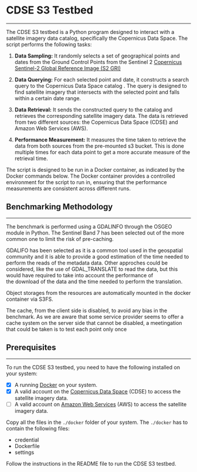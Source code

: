 # CDSE S3 Testbed
***

The CDSE S3 testbed is a Python program designed to interact with a satellite imagery data catalog, specifically the Copernicus Data Space. The script performs the following tasks:

1. **Data Sampling:** It randomly selects a set of geographical points and dates from the Ground Control Points from the Sentinel 2 [Copernicus Sentinel-2 Global Reference Image (S2 GRI)](https://s2gri.csgroup.space/#/?.language=en)


2. **Data Querying:** For each selected point and date, it constructs a search query to the Copernicus Data Space catalog . The query is designed to find satellite imagery that intersects with the selected point and falls within a certain date range.


3. **Data Retrieval:** It sends the constructed query to the catalog and retrieves the corresponding satellite imagery data. The data is retrieved from two different sources: the Copernicus Data Space (CDSE) and Amazon Web Services (AWS).


4. **Performance Measurement:** It measures the time taken to retrieve the data from both sources from the pre-mounted s3 bucket. This is done multiple times for each data point to get a more accurate measure of the retrieval time.

The script is designed to be run in a Docker container, as indicated by the Docker commands below. The Docker container provides a controlled environment for the script to run in, ensuring that the performance measurements are consistent across different runs.


## Benchmarking Methodology
***
The benchmark is performed using a GDALINFO through the OSGEO module in Python. The Sentinel Band 7 has been selected out of the more common one to limit the risk of pre-caching.

GDALIFO has been selected as it is a common tool used in the geospatial community and it is able to provide a good estimation of the time needed to perform the reads of the metadata data.
Other approches could be considered, like the use of GDAL_TRANSLATE to read the data, but this would have required to take into account the performance of  
the download of the data and the time needed to perform the translation.

Object storages from the resources are automatically mounted in the docker container via S3FS. 

The cache, from the client side is disabled, to avoid any bias in the benchmark. 
As we are aware that some service provider seems to offer a cache system on the server side that cannot be disabled, a meetingation that could be taken is to test each point only once 



## Prerequisites
***
To run the CDSE S3 testbed, you need to have the following installed on your system:

- [x] A running [Docker](https://docs.docker.com/get-docker/) on your system.
- [x] A valid account on the [Copernicus Data Space](https://dataspace.copernicus.eu/) (CDSE) to access the satellite imagery data.
- [ ] A valid account on [Amazon Web Services](https://aws.amazon.com/) (AWS) to access the satellite imagery data.

Copy all the files in the `./docker` folder of your system. The `./docker` has to contain the following files:
- credential
- Dockerfile
- settings

Follow the instructions in the README file to run the CDSE S3 testbed.
